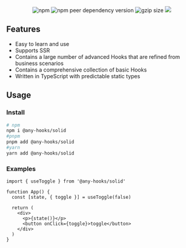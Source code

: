 
<div align="center">

<img alt="npm" src="https://img.shields.io/npm/v/@any-hooks/solid?style=flat-square" />
<img alt="npm peer dependency version" src="https://img.shields.io/npm/dependency-version/@any-hooks/solid/peer/solid-js?style=flat-square" />
<img src="https://img.badgesize.io/https:/unpkg.com/@any-hooks/solid/dist/index.js?label=gzip%20size&compression=gzip" alt="gzip size" />
<img src="https://img.shields.io/github/license/any-hooks/solid-hooks" />

</div>

## Features

- Easy to learn and use
- Supports SSR
- Contains a large number of advanced Hooks that are refined from business scenarios
- Contains a comprehensive collection of basic Hooks
- Written in TypeScript with predictable static types

## Usage

### Install

```sh
# npm
npm i @any-hooks/solid
#pnpm
pnpm add @any-hooks/solid
#yarn
yarn add @any-hooks/solid
```

### Examples

```tsx
import { useToggle } from '@any-hooks/solid'

function App() {
  const [state, { toggle }] = useToggle(false)

  return (
    <div>
      <p>{state()}</p>
      <button onClick={toggle}>toggle</button>
    </div>
  )
}
```
